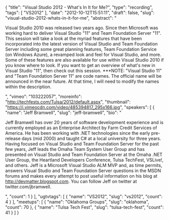 {
  "title": "Visual Studio 2012 - What's In It for Me?",
  "type": "recording",
  "tags": [
    "VS2012"
  ],
  "date": "2012-10-12T15:51:11",
  "draft": false,
  "slug": "visual-studio-2012-whats-in-it-for-me",
  "abstract": "<p>Visual Studio 2010 was released two years ago. Since then Microsoft was working hard to deliver Visual Studio \"11\" and Team Foundation Server \"11\". This session will take a look at the myriad features that have been incorporated into the latest version of Visual Studio and Team Foundation Server including some great planning features, Team Foundation Service (on Windows Azure), a revamped look and feel for Visual Studio, and more. Some of these features are also available for use within Visual Studio 2010 if you know where to look. If you want to get an overview of what's new in Visual Studio \"11\", then check out this session. ***NOTE: \"Visual Studio 11\" and \"Team Foundation Server 11\" are code names. The official name will be announced in the near future. At that time, I will need to modify the names within the description. </p>",
  "vimeo": "103222057",
  "moreinfo": "http://techfests.com/Tulsa/2012/default.aspx",
  "thumbnail": "https://i.vimeocdn.com/video/485394817_295x166.jpg",
  "speakers": [
    {
      "name": "Jeff Bramwell",
      "slug": "jeff-bramwell",
      "bio": "<p>Jeff Bramwell has over 20 years of software development experience and is currently employed as an Enterprise Architect by Farm Credit Services of America. He has been working with .NET technologies since the early pre-release days (mid 2000) and taught C# at a local university for three years. Having focused on Visual Studio and Team Foundation Server for the past few years, Jeff leads the Omaha Team System User Group and has presented on Visual Studio and Team Foundation Server at the Omaha .NET User Group, the Heartland Developers Conference, Tulsa TechFest, VSLive!, and others. Jeff is a Microsoft Visual Studio ALM MVP and, as time permits, answers Visual Studio and Team Foundation Server questions in the MSDN forums and makes every attempt to post useful information on his blog at http://devmatter.blogspot.com. You can follow Jeff on twitter at twitter.com/jbramwell.</p>",
      "count": 1
    }
  ],
  "ugtvtags": [
    {
      "name": "VS2012",
      "slug": "vs2012",
      "count": 4
    }
  ],
  "meetups": [
    {
      "name": "Oklahoma Groups",
      "slug": "oklahoma",
      "count": 70
    },
    {
      "name": "Tulsa Tech Fest",
      "slug": "tulsa-tech-fest",
      "count": 41
    }
  ]
}